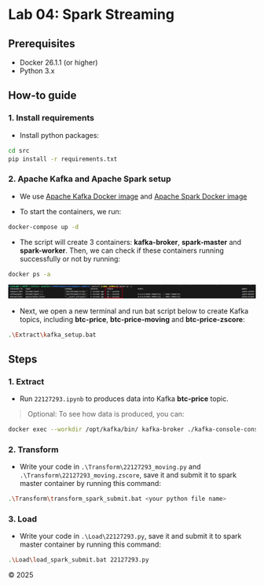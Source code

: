 # Lab 04: Spark Streaming

## Prerequisites
- Docker 26.1.1 (or higher)
- Python 3.x

## How-to guide
### 1. Install requirements
- Install python packages:
```bash
cd src
pip install -r requirements.txt
```
### 2. Apache Kafka and Apache Spark setup
- We use [Apache Kafka Docker image](https://hub.docker.com/r/apache/kafka/) and [Apache Spark Docker image](https://hub.docker.com/r/bitnami/spark)

- To start the containers, we run:
```bash
docker-compose up -d
```

- The script will create 3 containers: **kafka-broker**, **spark-master** and **spark-worker**. Then, we can check if these containers running successfully or not by running:
```bash
docker ps -a
```
![Container Status](./container_status.png)


- Next, we open a new terminal and run bat script below to create Kafka topics, including **btc-price**, **btc-price-moving** and **btc-price-zscore**:
```bash
.\Extract\kafka_setup.bat
```

## Steps 
### 1. Extract
- Run `22127293.ipynb` to produces data into Kafka **btc-price** topic.
> Optional: To see how data is produced, you can:
```bash
docker exec --workdir /opt/kafka/bin/ kafka-broker ./kafka-console-consumer.sh --bootstrap-server localhost:9092 --topic <your topic> --from-beginning
```

### 2. Transform
- Write your code in `.\Transform\22127293_moving.py` and `.\Transform\22127293_moving.zscore`, save it and submit it to spark master container by running this command:
```bash
.\Transform\transform_spark_submit.bat <your python file name> 
```

### 3. Load
- Write your code in `.\Load\22127293.py`, save it and submit it to spark master container by running this command:
```bash
.\Load\load_spark_submit.bat 22127293.py
```
<p>&copy; 2025</p>